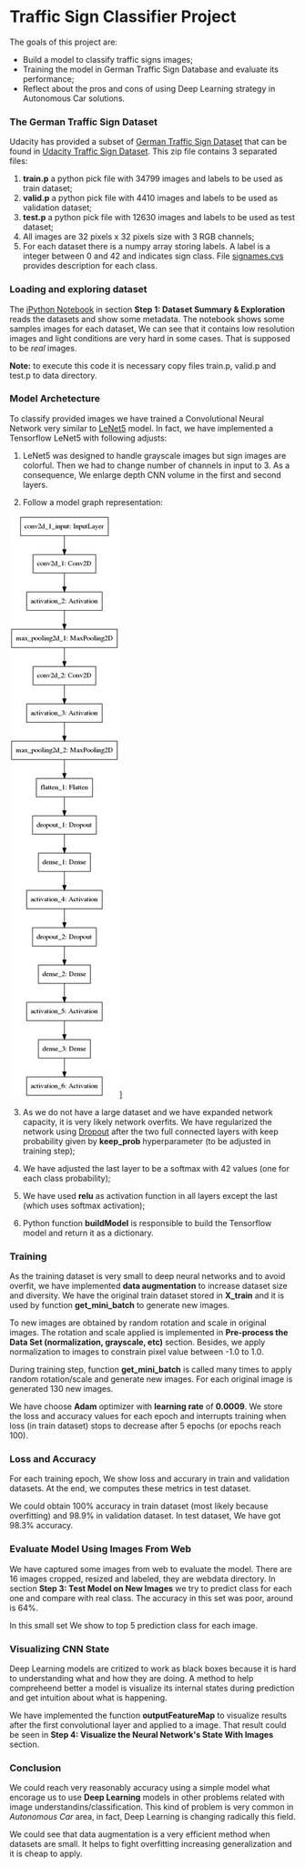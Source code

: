 # **Traffic Sign Classifier Project**

The goals of this project are:
* Build a model to classify traffic signs images;
* Training the model in German Traffic Sign Database and evaluate its performance;
* Reflect about the pros and cons of using Deep Learning strategy in Autonomous Car solutions.

### The German Traffic Sign Dataset

Udacity has provided a subset of [German Traffic Sign Dataset](http://benchmark.ini.rub.de/?section=gtsrb&subsection=dataset) that can be found in [Udacity Traffic Sign Dataset](http://s3-us-west-1.amazonaws.com/udacity-selfdrivingcar/traffic-signs-data.zip). This zip file contains 3 separated files:
1. **train.p** a python pick file with 34799 images and labels to be used as train dataset;
2. **valid.p** a python pick file with 4410 images and labels to be used as validation dataset;
3. **test.p** a python pick file with 12630 images and labels to be used as test dataset;
4. All images are 32 pixels x 32 pixels size with 3 RGB channels;
5. For each dataset there is a numpy array storing labels. A label is a integer between 0 and 42 and indicates sign class. File [signames.cvs](signames.cvs) provides description for each class.

### Loading and exploring dataset
The [iPython Notebook](notebook.ipython) in section **Step 1: Dataset Summary & Exploration** reads the datasets and show some metadata. The notebook shows some samples images for each dataset, We can see that it contains low resolution images and light conditions are very hard in some cases. That is supposed to be *real* images.

**Note:** to execute this code it is necessary copy files train.p, valid.p and test.p to data directory. 

### Model Archetecture
To classify provided images we have trained a Convolutional Neural Network very similar to [LeNet5](http://yann.lecun.com/exdb/publis/pdf/lecun-98.pdf) model. In fact, we have implemented a Tensorflow LeNet5 with following adjusts:

1. LeNet5 was designed to handle grayscale images but sign images are colorful. Then we had to change number of channels in input to 3. As a consequence,  We enlarge depth CNN volume in the first and second layers.

2. Follow a model graph representation:


![model](model_traffic.png)]



3. As we do not have a large dataset and we have expanded network capacity, it is very likely network overfits. We have regularized the network using [Dropout](http://jmlr.org/papers/volume15/srivastava14a.old/srivastava14a.pdf) after the two full connected layers with keep probability given by **keep_prob** hyperparameter (to be adjusted in training step);

4. We have adjusted the last layer to be a softmax with 42 values (one for each class probability);

5. We have used **relu** as activation function in all layers except the last (which uses softmax activation);

6. Python function **buildModel** is responsible to build the Tensorflow model and return it as a dictionary.

### Training
As the training dataset is very small to deep neural networks and to avoid overfit, we have implemented **data augmentation** to increase dataset size and diversity. We have the original train dataset stored in **X_train** and it is used by function **get_mini_batch** to generate new images.

To new images are obtained by random rotation and scale in original images. The rotation and scale applied is implemented in **Pre-process the Data Set (normalization, grayscale, etc)** section. Besides, we apply normalization to images to constrain pixel value between -1.0 to 1.0.

During training step, function **get_mini_batch** is called many times to apply random rotation/scale and generate new images. For each original image is generated 130 new images.

We have choose **Adam** optimizer with **learning rate** of **0.0009**. We store the loss and accuracy values for each epoch and interrupts training when loss (in train dataset) stops to decrease after 5 epochs (or epochs reach 100).

### Loss and Accuracy
For each training epoch, We show loss and accurary in train and validation datasets. At the end, we computes these metrics in test dataset.

We could obtain 100% accuracy in train dataset (most likely because overfitting) and 98.9% in validation dataset. In test dataset, We have got 98.3% accuracy.

### Evaluate Model Using Images From Web
We have captured some images from web to evaluate the model. There are 16 images cropped, resized and labeled, they are webdata directory. In section **Step 3: Test Model on New Images** we try to predict class for each one and compare with real class. The accuracy in this set was poor, around is 64%.

In this small set We show to top 5 prediction class for each image.   

### Visualizing CNN State
Deep Learning models are critized to work as black boxes because it is hard to understanding what and how they are doing. A method to help compreheend better a model is visualize its internal states during prediction and get intuition about what is happening.

We have implemented the function **outputFeatureMap** to visualize results after the first convolutional layer and applied to a image. That result could be seen in **Step 4: Visualize the Neural Network's State With Images** section.


### Conclusion

We could reach very reasonably accuracy using a simple model what encorage us to use **Deep Learning** models in other problems related with image understandins/classification. This kind of problem is very common in *Autonomous Car* area, in fact, Deep Learning is changing radically this field.

We could see that data augmentation is a very efficient method when datasets are small. It helps to fight overfitting increasing generalization and it is cheap to apply.


